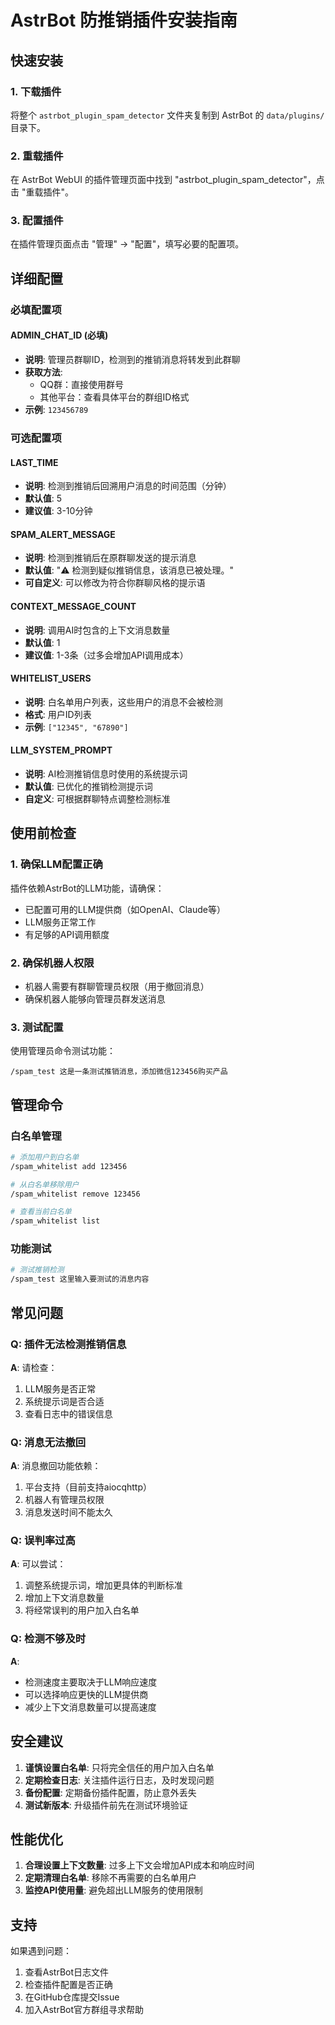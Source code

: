 # AstrBot 防推销插件安装指南

## 快速安装

### 1. 下载插件
将整个 `astrbot_plugin_spam_detector` 文件夹复制到 AstrBot 的 `data/plugins/` 目录下。

### 2. 重载插件

在 AstrBot WebUI 的插件管理页面中找到 "astrbot_plugin_spam_detector"，点击 "重载插件"。

### 3. 配置插件
在插件管理页面点击 "管理" -> "配置"，填写必要的配置项。

## 详细配置

### 必填配置项

#### ADMIN_CHAT_ID (必填)
- **说明**: 管理员群聊ID，检测到的推销消息将转发到此群聊
- **获取方法**: 
  - QQ群：直接使用群号
  - 其他平台：查看具体平台的群组ID格式
- **示例**: `123456789`

### 可选配置项

#### LAST_TIME
- **说明**: 检测到推销后回溯用户消息的时间范围（分钟）
- **默认值**: 5
- **建议值**: 3-10分钟

#### SPAM_ALERT_MESSAGE
- **说明**: 检测到推销后在原群聊发送的提示消息
- **默认值**: "⚠️ 检测到疑似推销信息，该消息已被处理。"
- **可自定义**: 可以修改为符合你群聊风格的提示语

#### CONTEXT_MESSAGE_COUNT
- **说明**: 调用AI时包含的上下文消息数量
- **默认值**: 1
- **建议值**: 1-3条（过多会增加API调用成本）

#### WHITELIST_USERS
- **说明**: 白名单用户列表，这些用户的消息不会被检测
- **格式**: 用户ID列表
- **示例**: `["12345", "67890"]`

#### LLM_SYSTEM_PROMPT
- **说明**: AI检测推销信息时使用的系统提示词
- **默认值**: 已优化的推销检测提示词
- **自定义**: 可根据群聊特点调整检测标准

## 使用前检查

### 1. 确保LLM配置正确
插件依赖AstrBot的LLM功能，请确保：
- 已配置可用的LLM提供商（如OpenAI、Claude等）
- LLM服务正常工作
- 有足够的API调用额度

### 2. 确保机器人权限
- 机器人需要有群聊管理员权限（用于撤回消息）
- 确保机器人能够向管理员群发送消息

### 3. 测试配置
使用管理员命令测试功能：
```
/spam_test 这是一条测试推销消息，添加微信123456购买产品
```

## 管理命令

### 白名单管理
```bash
# 添加用户到白名单
/spam_whitelist add 123456

# 从白名单移除用户
/spam_whitelist remove 123456

# 查看当前白名单
/spam_whitelist list
```

### 功能测试
```bash
# 测试推销检测
/spam_test 这里输入要测试的消息内容
```

## 常见问题

### Q: 插件无法检测推销信息
**A**: 请检查：
1. LLM服务是否正常
2. 系统提示词是否合适
3. 查看日志中的错误信息

### Q: 消息无法撤回
**A**: 消息撤回功能依赖：
1. 平台支持（目前支持aiocqhttp）
2. 机器人有管理员权限
3. 消息发送时间不能太久

### Q: 误判率过高
**A**: 可以尝试：
1. 调整系统提示词，增加更具体的判断标准
2. 增加上下文消息数量
3. 将经常误判的用户加入白名单

### Q: 检测不够及时
**A**: 
- 检测速度主要取决于LLM响应速度
- 可以选择响应更快的LLM提供商
- 减少上下文消息数量可以提高速度

## 安全建议

1. **谨慎设置白名单**: 只将完全信任的用户加入白名单
2. **定期检查日志**: 关注插件运行日志，及时发现问题
3. **备份配置**: 定期备份插件配置，防止意外丢失
4. **测试新版本**: 升级插件前先在测试环境验证

## 性能优化

1. **合理设置上下文数量**: 过多上下文会增加API成本和响应时间
2. **定期清理白名单**: 移除不再需要的白名单用户
3. **监控API使用量**: 避免超出LLM服务的使用限制

## 支持

如果遇到问题：
1. 查看AstrBot日志文件
2. 检查插件配置是否正确
3. 在GitHub仓库提交Issue
4. 加入AstrBot官方群组寻求帮助

